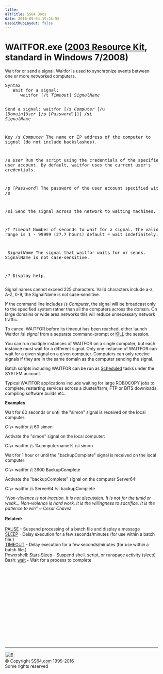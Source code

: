 ```yaml
---
title:
altTitle: SS64 Docs
date: 2016-09-04 19:26:55
useGithubLayout: false
---
```

<!-- #BeginLibraryItem "/Library/head_nt.lbi" --><!-- #EndLibraryItem --><h1>WAITFOR.exe (<a href="../links/windows.html#kits">2003 Resource Kit</a>, standard in Windows 7/2008)</h1>
<p> Wait for or send a signal. Waitfor is used to synchronize events between one or more networked computers.</p>
<pre>Syntax
   Wait for a signal:<br>      waitfor [/t <i>Timeout</i>] <i>SignalName</i>

   Send a signal:
      waitfor [/s <i>Computer</i> [/u [<i>Domain</i>\]<i>User</i> [/p [<i>Password</i>]]]] <b>/si</b> <i>SignalName</i>

Key
   /s <i>Computer</i>  The name or IP address of the computer to signal
                (do not include backslashes).

   /u <i>User      </i>Run the script using the credentials of the specified user account.
                By default, waitfor uses the current user's credentials.

   /p [<i>Password</i>] The password of the user account specified with /u

   /si          Send the signal across the network to waiting machines.

   /t <i>Timeout</i>   Number of seconds to wait for a signal.
                The valid range is 1 - 99999 (27.7 hours)
                default = wait indefinitely.

  <i> SignalName</i>   The signal that waitfor waits for or sends.
                SignalName is not case-sensitive.

   /?           Display help.</pre>
<p>Signal names cannot exceed 225 characters. Valid characters include a-z, A-Z, 0-9, the SignalName is not case-sensitive.
</p><p>If the command line  includes <span class="code">/s <i>Computer</i></span>, the signal will be broadcast  only to the specified system rather than all the computers across the domain. On large domains or wide area networks this <span class="code"></span> will reduce unnecessary network traffic.

</p><p>To cancel WAITFOR before its timeout has been reached, either launch <span class="code">Waitfor /si <i>signal</i> </span> from a separate command-prompt or <a href="tskill.html">KILL</a> the session.

</p><p>You can run multiple instances of WAITFOR on a single computer, but each instance must wait for a different signal. Only one instance of WAITFOR can wait for a given signal on a given computer. Computers can only receive signals if they are in the same domain as the computer sending the signal.
</p><p>Batch scripts including WAITFOR can be run as <a href="schtasks.html">Scheduled</a> tasks under the SYSTEM account. 
</p><p>Typical WAITFOR applications   include waiting for large ROBOCOPY jobs to complete, restarting services across a cluster/farm, FTP or BITS downloads, compiling software  builds etc.
</p><p><b>Examples</b>
</p><p>Wait for 60 seconds or until the "simon" signal is received on the local computer:
</p><p class="code">C:\&gt; waitfor /t 60  simon </p>
<p>Activate the "simon" signal on the local computer:</p>
<p class="code">C:\&gt; waitfor /s %computername% /si  simon</p>
<p>Wait for 1 hour or until the "backupComplete" signal is received on the local computer:</p>
<p class="code">C:\&gt; waitfor /t 3600 BackupComplete</p>
<p>Activate the "backupComplete" signal on the  computer Server64:</p>
<p class="code">C:\&gt; waitfor /s Server64 /si backupComplete</p>
<p><i class="quote">“Non-violence is not inaction. It is not discussion. It is not for the timid or weak... Non-violence is hard work. It is the willingness to sacrifice. It is the patience to win” ~ Cesar Chavez</i><br>
<b><br>Related:</b><br>
<br><a href="pause.html">PAUSE</a> - Suspend processing of a batch file and display a message<br>
<a href="sleep.html">SLEEP</a> - Delay execution for a few seconds/minutes (for use within a batch file.)<br>
<a href="timeout.html">TIMEOUT</a> - Delay execution for a few seconds/minutes (for use within a batch file.)<br>
Powershell: <a href="../ps/start-sleep.html">Start-Sleep</a> - Suspend shell, script, or runspace activity (sleep)<br>
Bash: <a href="../bash/wait.html">wait</a> - Wait for a process to complete
<!-- #BeginLibraryItem "/Library/foot_nt.lbi" --></p><p><script async="" src="//pagead2.googlesyndication.com/pagead/js/adsbygoogle.js"></script>
<!-- windows300 -->
<ins class="adsbygoogle" style="display:inline-block;width:300px;height:250px" data-ad-client="ca-pub-6140977852749469" data-ad-slot="7649547908"></ins>
<script>
(adsbygoogle = window.adsbygoogle || []).push({});
</script></p>
<hr>
<div id="bl" class="footer"><a href="#"><img src="../images/top.png" width="30" height="22" alt="Back to the Top"></a></div>
<div id="br" class="footer, tagline">© Copyright <a href="http://ss64.com/">SS64.com</a> 1999-2016<br>
Some rights reserved</div><!-- #EndLibraryItem -->
